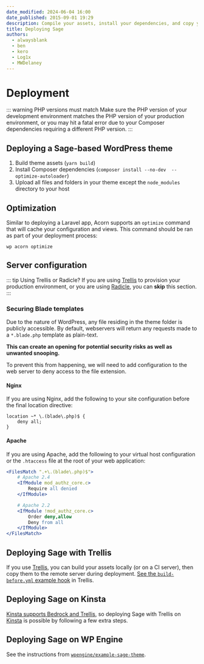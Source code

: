 ```yaml
---
date_modified: 2024-06-04 16:00
date_published: 2015-09-01 19:29
description: Compile your assets, install your dependencies, and copy your Sage-based theme to your server. Remember that PHP versions must match between environments.
title: Deploying Sage
authors:
  - alwaysblank
  - ben
  - kero
  - Log1x
  - MWDelaney
---
```


# Deployment

::: warning PHP versions must match
Make sure the PHP version of your development environment matches the PHP version of your production environment, or you may hit a fatal error due to your Composer dependencies requiring a different PHP version.
:::

## Deploying a Sage-based WordPress theme

1. Build theme assets (`yarn build`)
2. Install Composer dependencies (`composer install --no-dev  --optimize-autoloader`)
3. Upload all files and folders in your theme except the `node_modules` directory to your host

## Optimization

Similar to deploying a Laravel app, Acorn supports an `optimize` command that will cache your configuration and views. This command should be ran as part of your deployment process:

```shell
wp acorn optimize
```

## Server configuration

::: tip Using Trellis or Radicle?
If you are using [Trellis](/trellis/) to provision your production environment, or you are using [Radicle](/radicle/), you can **skip** this section.
:::

### Securing Blade templates

Due to the nature of WordPress, any file residing in the theme folder is publicly accessible. By default, webservers will return any requests made to a `*.blade.php` template as plain-text.

**This can create an opening for potential security risks as well as unwanted snooping.**

To prevent this from happening, we will need to add configuration to the web server to deny access to the file extension.

#### Nginx

If you are using Nginx, add the following to your site configuration before the final location directive:

```nginx
location ~* \.(blade\.php)$ {
    deny all;
}
```

#### Apache

If you are using Apache, add the following to your virtual host configuration or the `.htaccess` file at the root of your web application:

```apache
<FilesMatch ".+\.(blade\.php)$">
    # Apache 2.4
    <IfModule mod_authz_core.c>
        Require all denied
    </IfModule>

    # Apache 2.2
    <IfModule !mod_authz_core.c>
        Order deny,allow
        Deny from all
    </IfModule>
</FilesMatch>
```

## Deploying Sage with Trellis

If you use [Trellis](https://roots.io/trellis/), you can build your assets locally (or on a CI server), then copy them to the remote server during deployment. 
[See the `build-before.yml` example hook](https://github.com/roots/trellis/blob/master/deploy-hooks/build-before.yml) in Trellis.

## Deploying Sage on Kinsta

[Kinsta supports Bedrock and Trellis](https://kinsta.com/blog/bedrock-trellis/?kaid=OFDHAJIXUDIV), so deploying Sage with Trellis on [Kinsta](https://kinsta.com/?kaid=OFDHAJIXUDIV) is possible by following a few extra steps.

## Deploying Sage on WP Engine

See the instructions from [`wpengine/example-sage-theme`](https://github.com/wpengine/example-sage-theme).
